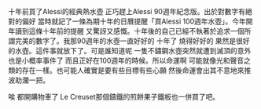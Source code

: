 十年前買了Alessi的經典熱水壺 正巧趕上Alessi 90週年紀念版。出於對數字有絕對的偏好 當時就記了一條為期十年的日曆提醒「買Alessi 100週年水壺」。今年開年讀到這條十年前的提醒 又驚訝又感慨。十年後的自己已經不執著於追求一個所謂完美的數字了。我那90週年的水壺一直好好的 十年了 燒得好好的 果然是很好的水壺。這件事就放下了。可是誰知道呢 一隻不鏽鋼水壺突然就遭到滅頂的意外也是小概率事件了 而且正好在100週年的時候。所以命運啊 可能就像光和聲音之類的存在一樣。也可能人確實是要有些目標有些心願 然後命運會出其不意地來推波助瀾一把。

唉 都開購物車了 Le Creuset那個鑄鐵的煎餅果子鐵板也一併買了吧。
